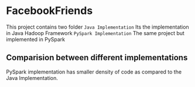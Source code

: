 # FacebookFriends
This project contains two folder
```Java Implementation``` Its the implementation in Java Hadoop Framework
```PySpark Implementation``` The same project but implemented in PySpark

## Comparision between different implementations
PySpark implementation has smaller density of code as compared to the Java Implementation. 
